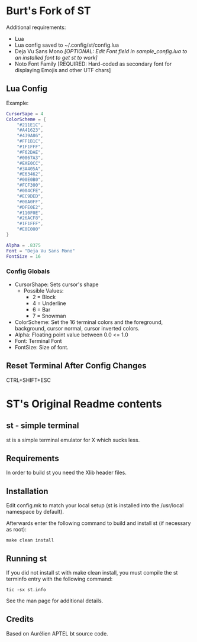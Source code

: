 # Burt's Fork of ST

Additional requirements:
  - Lua
  - Lua config saved to ~/.config/st/config.lua
  - Deja Vu Sans Mono 
    *[OPTIONAL: Edit Font field in sample_config.lua to an installed font to get st to work]*
  - Noto Font Family [REQUIRED: Hard-coded as secondary font for displaying Emojis and other UTF chars]

## Lua Config
Example:
```lua
CursorSape = 4
ColorScheme = {
    "#211E1C",
    "#A41623",
    "#439A86",
    "#FF1B1C",
    "#1F1FFF",
    "#F62DAE",
    "#0067A3",
    "#EAE0CC",
    "#3A405A",
    "#E63462",
    "#00E0B0",
    "#FCF300",
    "#004CFE",
    "#EC9DED",
    "#00A0FF",
    "#DFE0E2",
    "#110F0E",
    "#26ACF8",
    "#1F1FFF",
    "#E0E000"
}

Alpha = .8375
Font = "Deja Vu Sans Mono"
FontSize = 16
```

### Config Globals
- CursorShape: Sets cursor's shape
  - Possible Values:
    - 2 = Block
    - 4 = Underline
    - 6 = Bar
    - 7 = Snowman
- ColorScheme: Set the 16 terminal colors and the 
  foreground, background, cursor normal, cursor inverted colors.
- Alpha: Floating point value between 0.0 <= 1.0
- Font: Terminal Font
- FontSize: Size of font.

## Reset Terminal After Config Changes

CTRL+SHIFT+ESC

# ST's Original Readme contents

st - simple terminal
--------------------
st is a simple terminal emulator for X which sucks less.


Requirements
------------
In order to build st you need the Xlib header files.


Installation
------------
Edit config.mk to match your local setup (st is installed into
the /usr/local namespace by default).

Afterwards enter the following command to build and install st (if
necessary as root):

    make clean install


Running st
----------
If you did not install st with make clean install, you must compile
the st terminfo entry with the following command:

    tic -sx st.info

See the man page for additional details.

Credits
-------
Based on Aurélien APTEL <aurelien dot aptel at gmail dot com> bt source code.

